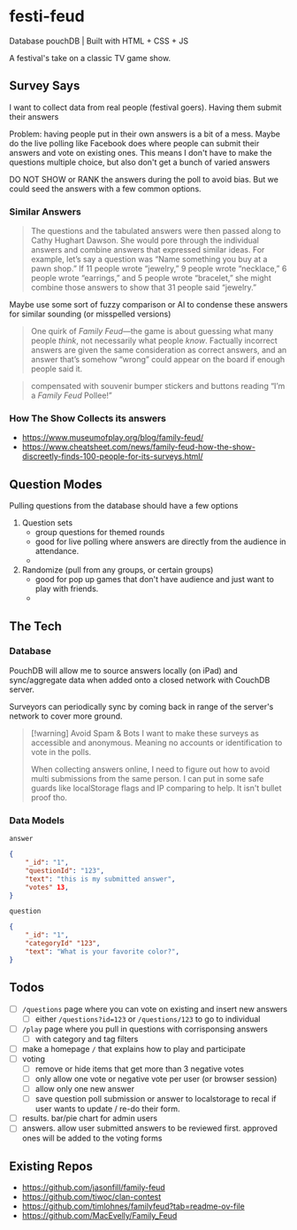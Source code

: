 # festi-feud

Database pouchDB | Built with HTML + CSS + JS

A festival's take on a classic TV game show.

## Survey Says

I want to collect data from real people (festival goers). Having them submit their answers

Problem: having people put in their own answers is a bit of a mess. Maybe do the live polling like Facebook does where people can submit their answers and vote on existing ones. This means I don't have to make the questions multiple choice, but also don't get a bunch of varied answers

DO NOT SHOW or RANK the answers during the poll to avoid bias. But we could seed the answers with a few common options.

### Similar Answers

> The questions and the tabulated answers were then passed along to Cathy Hughart Dawson. She would pore through the individual answers and combine answers that expressed similar ideas. For example, let’s say a question was “Name something you buy at a pawn shop.” If 11 people wrote “jewelry,” 9 people wrote “necklace,” 6 people wrote “earrings,” and 5 people wrote “bracelet,” she might combine those answers to show that 31 people said “jewelry.”

Maybe use some sort of fuzzy comparison or AI to condense these answers for similar sounding (or misspelled versions)

> One quirk of _Family Feud_—the game is about guessing what many people _think_, not necessarily what people _know_. Factually incorrect answers are given the same consideration as correct answers, and an answer that’s somehow “wrong” could appear on the board if enough people said it.

> compensated with souvenir bumper stickers and buttons reading “I’m a _Family Feud_ Pollee!”

### How The Show Collects its answers

- https://www.museumofplay.org/blog/family-feud/
- https://www.cheatsheet.com/news/family-feud-how-the-show-discreetly-finds-100-people-for-its-surveys.html/

## Question Modes

Pulling questions from the database should have a few options

1. Question sets
   - group questions for themed rounds
   - good for live polling where answers are directly from the audience in attendance.
   -
2. Randomize (pull from any groups, or certain groups)
   - good for pop up games that don't have audience and just want to play with friends.
   -

## The Tech

### Database

PouchDB will allow me to source answers locally (on iPad) and sync/aggregate data when added onto a closed network with CouchDB server.

Surveyors can periodically sync by coming back in range of the server's network to cover more ground.

> [!warning] Avoid Spam & Bots
> I want to make these surveys as accessible and anonymous. Meaning no accounts or identification to vote in the polls.
>
> When collecting answers online, I need to figure out how to avoid multi submissions from the same person. I can put in some safe guards like localStorage flags and IP comparing to help. It isn't bullet proof tho.

### Data Models

`answer`

```json
{
	"_id": "1",
	"questionId": "123",
	"text": "this is my submitted answer",
	"votes" 13,
}
```

`question`

```json
{
	"_id": "1",
	"categoryId" "123",
	"text": "What is your favorite color?",
}
```

## Todos

- [ ] `/questions` page where you can vote on existing and insert new answers
  - [ ] either `/questions?id=123` or `/questions/123` to go to individual
- [ ] `/play` page where you pull in questions with corrisponsing answers
  - [ ] with category and tag filters
- [ ] make a homepage `/` that explains how to play and participate
- [ ] voting
  - [ ] remove or hide items that get more than 3 negative votes
  - [ ] only allow one vote or negative vote per user (or browser session)
  - [ ] allow only one new answer
  - [ ] save question poll submission or answer to localstorage to recal if user wants to update / re-do their form.
- [ ] results. bar/pie chart for admin users
- [ ] answers. allow user submitted answers to be reviewed first. approved ones will be added to the voting forms

## Existing Repos

- https://github.com/jasonfill/family-feud
- https://github.com/tiwoc/clan-contest
- https://github.com/timlohnes/familyfeud?tab=readme-ov-file
- https://github.com/MacEvelly/Family_Feud
